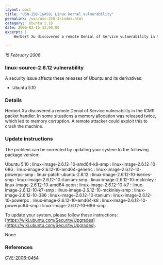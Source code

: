 ```yaml
---
layout: post
title: "USN-250-1&#58; Linux kernel vulnerability"
permalink: /usn/usn-250-1/index.html
category:  Ubuntu 5.10
date: 2006-02-15 12:00:00
excerpt: |
    Herbert Xu discovered a remote Denial of Service vulnerability in the ICMP packet handler. In some situations a memory allocation was released twice, which led to memory corruption. A remote attacker could exploit this to crash the machine.
    
--- 
```

 
 

*15 February 2006*

### linux-source-2.6.12 vulnerability

A security issue affects these releases of Ubuntu and its derivatives:

* Ubuntu 5.10

### Details

Herbert Xu discovered a remote Denial of Service vulnerability in the ICMP packet handler. In some situations a memory allocation was released twice, which led to memory corruption. A remote attacker could exploit this to crash the machine.

### Update instructions

The problem can be corrected by updating your system to the following package version:

Ubuntu 5.10
 : linux-image-2.6.12-10-amd64-k8-smp 
 : linux-image-2.6.12-10-686 
 : linux-image-2.6.12-10-amd64-generic 
 : linux-image-2.6.12-10-powerpc-smp 
 : linux-patch-ubuntu-2.6.12 
 : linux-image-2.6.12-10-iseries-smp 
 : linux-image-2.6.12-10-itanium-smp 
 : linux-image-2.6.12-10-mckinley 
 : linux-image-2.6.12-10-amd64-xeon 
 : linux-image-2.6.12-10-k7 
 : linux-image-2.6.12-10-k7-smp 
 : linux-image-2.6.12-10-mckinley-smp 
 : linux-image-2.6.12-10-386 
 : linux-image-2.6.12-10-itanium 
 : linux-image-2.6.12-10-powerpc 
 : linux-image-2.6.12-10-amd64-k8 
 : linux-image-2.6.12-10-powerpc64-smp 
 : linux-image-2.6.12-10-686-smp 

To update your system, please follow these instructions: [https://wiki.ubuntu.com/Security/Upgrades](https://wiki.ubuntu.com/Security/Upgrades).

None

### References

 
 [CVE-2006-0454](http://people.ubuntu.com/~ubuntu-security/cve/CVE-2006-0454)
 

